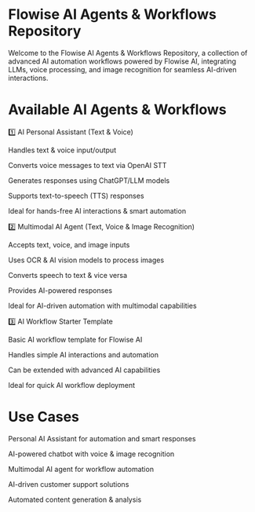 # Flowise AI Agents & Workflows Repository

Welcome to the Flowise AI Agents & Workflows Repository, a collection of advanced AI automation workflows powered by Flowise AI, integrating LLMs, voice processing, and image recognition for seamless AI-driven interactions.


# Available AI Agents & Workflows

1️⃣ AI Personal Assistant (Text & Voice)

Handles text & voice input/output

Converts voice messages to text via OpenAI STT

Generates responses using ChatGPT/LLM models

Supports text-to-speech (TTS) responses

Ideal for hands-free AI interactions & smart automation

2️⃣ Multimodal AI Agent (Text, Voice & Image Recognition)

Accepts text, voice, and image inputs

Uses OCR & AI vision models to process images

Converts speech to text & vice versa

Provides AI-powered responses

Ideal for AI-driven automation with multimodal capabilities

3️⃣ AI Workflow Starter Template

Basic AI workflow template for Flowise AI

Handles simple AI interactions and automation

Can be extended with advanced AI capabilities

Ideal for quick AI workflow deployment


# Use Cases

Personal AI Assistant for automation and smart responses

AI-powered chatbot with voice & image recognition

Multimodal AI agent for workflow automation

AI-driven customer support solutions

Automated content generation & analysis

